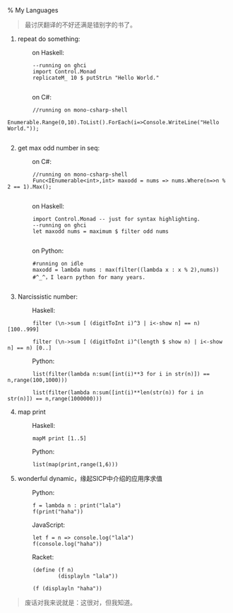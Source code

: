 % My Languages

> 最讨厌翻译的不好还满是错别字的书了。




1. repeat do something:

&emsp;&emsp;&emsp;&emsp;on Haskell:
```
        --running on ghci
        import Control.Monad
        replicateM_ 10 $ putStrLn "Hello World."
        
```

&emsp;&emsp;&emsp;&emsp;on C#:
```
        //running on mono-csharp-shell
        Enumerable.Range(0,10).ToList().ForEach(i=>Console.WriteLine("Hello World."));
        
```

2. get max odd number in seq:

&emsp;&emsp;&emsp;&emsp;on C#:
```
        //running on mono-csharp-shell
        Func<IEnumerable<int>,int> maxodd = nums => nums.Where(n=>n % 2 == 1).Max();
        
```

&emsp;&emsp;&emsp;&emsp;on Haskell:
```
        import Control.Monad -- just for syntax highlighting.
        --running on ghci
        let maxodd nums = maximum $ filter odd nums
        
```
&emsp;&emsp;&emsp;&emsp;on Python:
```
        #running on idle
        maxodd = lambda nums : max(filter((lambda x : x % 2),nums))
        #^_^，I learn python for many years.
        
```

3. Narcissistic number:

&emsp;&emsp;&emsp;&emsp;Haskell:
```
        filter (\n->sum [ (digitToInt i)^3 | i<-show n] == n) [100..999]

        filter (\n->sum [ (digitToInt i)^(length $ show n) | i<-show n] == n) [0..]
```

&emsp;&emsp;&emsp;&emsp;Python:
```
        list(filter(lambda n:sum([int(i)**3 for i in str(n)]) == n,range(100,1000)))

        list(filter(lambda n:sum([int(i)**len(str(n)) for i in str(n)]) == n,range(1000000)))
```

4. map print 

&emsp;&emsp;&emsp;&emsp;Haskell:
```
        mapM print [1..5]
```

&emsp;&emsp;&emsp;&emsp;Python:
```
        list(map(print,range(1,6)))
 ```


5. wonderful dynamic，缘起SICP中介绍的应用序求值

&emsp;&emsp;&emsp;&emsp;Python:
```
        f = lambda n : print("lala")
        f(print("haha"))
```

&emsp;&emsp;&emsp;&emsp;JavaScript:
```
        let f = n => console.log("lala")
        f(console.log("haha"))
```

&emsp;&emsp;&emsp;&emsp;Racket:
```
        (define (f n)
                (displayln "lala"))

        (f (displayln "haha"))
```



> 废话对我来说就是：这很对，但我知道。

